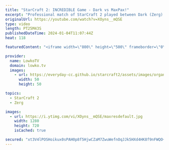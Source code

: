 ```yaml
---
title: "StarCraft 2: INCREDIBLE Game - Dark vs MaxPax!"
excerpt: "Professional match of StarCraft 2 played between Dark (Zerg) and MaxPax (Protoss). This game has an incredibly scrappy ending as Dark somehow manages to stay alive and make a round of Infestors. MaxPax however has detection as well as a powerful Sky Toss army. Support my work: https://patreon.com/lowkotv"
originalUrl: https://youtube.com/watch?v=XOyns__mQSE
type: video
length: PT25M43S
publishedDateTime: 2024-01-04T11:07:44Z
heat: 118

featuredContent: "<iframe width=\"800\" height=\"500\" frameborder=\"0\" src=\"https://www.youtube.com/embed/XOyns__mQSE\" allow=\"accelerometer; autoplay; encrypted-media; gyroscope; picture-in-picture\" allowfullscreen></iframe>"

provider:
  name: LowkoTV
  domain: lowko.tv
  images:
    - url: https://everyday-cc.github.io/starcraft2/assets/images/organizations/lowko.tv-50x50.jpg
      width: 50
      height: 50

topics:
  - StarCraft 2
  - Zerg

images:
  - url: https://i.ytimg.com/vi/XOyns__mQSE/maxresdefault.jpg
    width: 1280
    height: 720
    isCached: true

secured: "xt3V4lPOSHoikux0sPAH0p8f5HjwCZaM7ZwuWefnOqJJk5HXd4HK8f9nFWQO+KYt+0ehc5980F8+uxv2WPCeZoHE1DNZg8aqevebBGFAcQjK05uE0J2dvgTDCe/1nEdpYQPOap9aCgFA4YVy7UpAny5E+p69RCuFIGntVJafiJadmkttNlUwrz0x5DeB4gxTnotiQP99e671Ny84KpUaQCTUlz+He0vbjtQ1XU+uAXY8J5r/UYUNlr1ipgIRn0WoLEPFJb4s41JjVr8eKxbOIRVnxznK+usyXw6DZp39xRV+L85oaAimLS+cTHHhvJnHsCF4OBKVtQ+OlXc3xf66djUaRASouJ4PNP8L6AdwR7s0Qefc78AfstmkOQV7f+0ddGjaOC31Jvky61o3E5bJe0g7XRoxLt+ZwikLohUUP24=;PKV3i5Jo8TPuHvowEjPI/A=="
---
```


